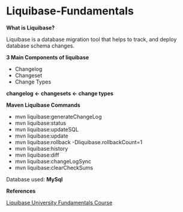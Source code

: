 # Liquibase-Fundamentals

**What is Liquibase?**

Liquibase is a database migration tool that helps to track, and deploy database schema changes.

**3 Main Components of liquibase**
- Changelog
- Changeset
- Change Types

**changelog  <-  changesets  <-  change types**

**Maven Liquibase Commands**
- mvn liquibase:generateChangeLog
- mvn liquibase:status
- mvn liquibase:updateSQL
- mvn liquibase:update
- mvn liquibase:rollback -Dliquibase.rollbackCount=1
- mvn liquibase:history
- mvn liquibase:diff
- mvn liquibase:changeLogSync
- mvn liquibase:clearCheckSums


Database used: **MySql**


**References**

[Liquibase University Fundamentals Course](https://learn.liquibase.com/catalog/info/id:125)
